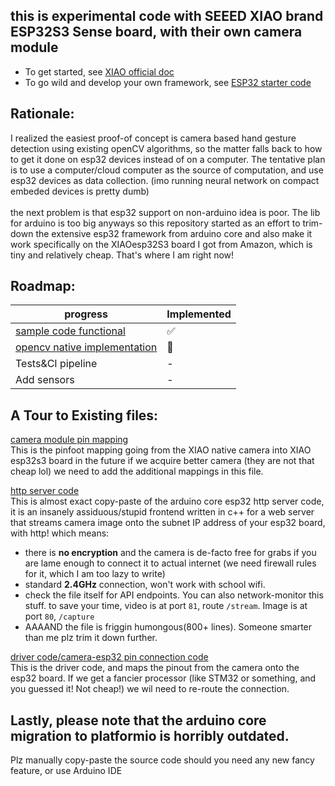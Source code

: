 ## this is experimental code with SEEED XIAO brand ESP32S3 Sense board, with their own camera module
 - To get started, see [XIAO official doc](https://wiki.seeedstudio.com/xiao_esp32s3_getting_started/)
 - To go wild and develop your own framework, see [ESP32 starter code](https://github.com/espressif/arduino-esp32#using-through-arduino-ide)

## Rationale:

I realized the easiest proof-of concept is camera based hand gesture detection using existing openCV algorithms, so the matter
falls back to how to get it done on esp32 devices instead of on a computer. The tentative plan is to use a computer/cloud computer
as the source of computation, and use esp32 devices as data collection. (imo running neural network on compact embeded devices is pretty dumb)
<br></br>
the next problem is that esp32 support on non-arduino idea is poor. The lib for arduino is too big anyways
so this repository started as an effort to trim-down the extensive esp32 framework from arduino core
and also make it work specifically on the XIAOesp32S3 board I got from Amazon, which is tiny and relatively cheap.
That's where I am right now!

## Roadmap:
| progress                                                                                                                | Implemented            |
|-------------------------------------------------------------------------------------------------------------------------|------------------------|
| [sample code functional](https://github.com/espressif/arduino-esp32/tree/master/libraries/ESP32/examples/Camera/CameraWebServer) | :white_check_mark:     |
| [opencv native implementation](https://github.com/opencv/opencv-python)                                                 | :large_orange_diamond: |
| Tests&CI pipeline                                                                                                       | -                      |
| Add sensors                                                                                                             | -                      |

## A Tour to Existing files:
[camera module pin mapping](include/camera_pins.h)<br>
This is the pinfoot mapping going from the XIAO native camera into XIAO esp32s3 board
in the future if we acquire better camera (they are not that cheap lol) we need to add the
additional mappings in this file.

[http server code](src/app_httpd.cpp)<br>
This is almost exact copy-paste of the arduino core esp32 http server code,
it is an insanely assiduous/stupid frontend written in c++ for a web server that
streams camera image onto the subnet IP address of your esp32 board, with http!
which means:
- there is **no encryption** and the camera is de-facto free for grabs if you are lame enough to 
connect it to actual internet (we need firewall rules for it, which I am too lazy to write)
- standard **2.4GHz** connection, won't work with school wifi. 
- check the file itself for API endpoints. You can also network-monitor this stuff. 
to save your time, video is at port ``81``, route ```/stream```. Image is at port ``80``, ``/capture`` 
- AAAAND the file is friggin humongous(800+ lines). Someone smarter than me plz trim it down further.

[driver code/camera-esp32 pin connection code](src/main.cpp)<br>
This is the driver code, and maps the pinout from the camera onto the esp32 board.
If we get a fancier processor (like STM32 or something, and you guessed it! Not cheap!) 
we wil need to re-route the connection.

## Lastly, please note that the arduino core migration to platformio is horribly outdated.
Plz manually copy-paste the source code should you need any new fancy feature, or use Arduino IDE
